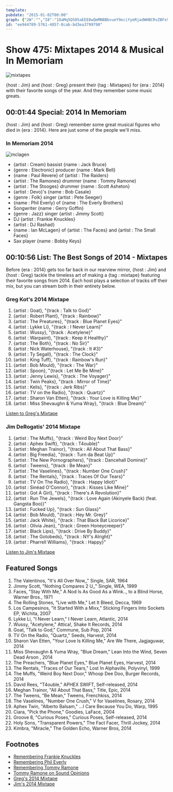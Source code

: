 ```yaml
---
template: 
pubdate: "2015-01-02T00:00"
graph: {"2W":"","I8":"1OaMq5QS05aEEE8wQmMNBBbvueY9ociYyeRjadWHBCRvZBFx9HBGURIWmINy1jW6iPpnBJ74PQYEt0RmBKwIIK5izWSAZxHsCn4RQbTxzSAZxHNQRu5VfoztJFDELVRE9J2LriEtYrcg2LriEF4q4jBMflPa69ovmvHG3nRQHAnRQHAyGX7lLv1hgRYCK55fLoCBF9EM0DiTXlMmxIDz9qrpEHjBsK9zNyKoa3NLRCMYbCx1S2QaqonAYBBEZiBNAGObBIoV2UIt988wDFOhy0lzJHeEiuzeuncZKTbrYUkHFc2BqjxigGaZ0OFeVAVh7udKtWazAJ8foJ4BHxYpaBZZ9qvOWW"}
id: "ee944789-5761-4857-8cab-bd3ea3799790"
---
```






# Show 475: Mixtapes 2014 & Musical In Memoriam

![mixtapes](https://static.soundopinions.org/images/2015/mixtapes_web.jpg)

{host : Jim} and {host : Greg} present their {tag : Mixtapes} for {era : 2014} with their favorite songs of the year. And they remember some music greats.



## 00:01:44 Special: 2014 In Memoriam

{host : Jim} and {host : Greg} remember some great musical figures who died in {era : 2014}. Here are just some of the people we'll miss.


### In Memoriam 2014

![mclagen](https://static.soundopinions.org/assets/475/2W0.jpg)

- {artist : Cream} bassist {name : Jack Bruce}
- {genre : Electronic} producer {name : Mark Bell}
- {name : Paul Revere} of {artist : The Raiders}
- {artist : The Ramones} drummer {name : Tommy Ramone}
- {artist : The Stooges} drummer {name : Scott Asheton}
- {artist : Devo}'s {name : Bob Casale}
- {genre : Folk} singer {artist : Pete Seeger}
- {name : Phil Everly} of {name : The Everly Brothers}
- Songwriter {name : Gerry Goffin}
- {genre : Jazz} singer {artist : Jimmy Scott}
- DJ {artist : Frankie Knuckles}
- {artist : DJ Rashad}
- {name : Ian McLagen} of {artist : The Faces} and {artist : The Small Faces}
- Sax player {name : Bobby Keys}



## 00:10:56 List: The Best Songs of 2014 - Mixtapes

Before {era : 2014} gets too far back in our rearview mirror, {host : Jim} and {host : Greg} tackle the timeless art of making a {tag : mixtape} featuring their favorite songs from 2014. Each host plays a selection of tracks off their mix, but you can stream both in their entirety below.


### Greg Kot's 2014 Mixtape

1. {artist : Goat}, "{track : Talk to God}"
2. {artist : Robert Plant}, "{track : Rainbow}"
3. {artist : The Preatures}, "{track : Blue Planet Eyes}"
4. {artist : Lykke Li}, "{track : I Never Learn}"
5. {artist : Wussy}, "{track : Acetylene}"
6. {artist : Warpaint}, "{track : Keep it Healthy}"
7. {artist : The Both}, "{track : No Sir}"
8. {artist : Nick Waterhouse}, "{track : It #3}"
9. {artist : Ty Segall}, "{track : The Clock}"
10. {artist : King Tuff}, "{track : Rainbow's Run}"
11. {artist : Bob Mould}, "{track : The War}"
12. {artist : Spoon}, "{track : Let Me Be Mine}"
13. {artist : Jenny Lewis}, "{track : The Voyager}"
14. {artist : Twin Peaks}, "{track : Mirror of Time}"
15. {artist : Kelis}, "{track : Jerk Ribs}"
16. {artist : TV on the Radio}, "{track : Quartz}"
17. {artist : Sharon Van Etten}, "{track : Your Love is Killing Me}"
18. {artist : Miss Shevaughn & Yuma Wray}, "{track : Blue Dream}"

[Listen to Greg's Mixtape](https://soundcloud.com/soundopinions/gregs-mixtape-for-2014)


### Jim DeRogatis' 2014 Mixtape

1. {artist : The Muffs}, "{track : Weird Boy Next Door}"
2. {artist : Aphex Swift}, "{track : T4ouble}"
3. {artist : Meghan Trainor}, "{track : All About That Bass}"
4. {artist : Big Freedia}, "{track : Turn da Beat Up}"
5. {artist : The New Pornographers}, "{track : Dancehall Domine}"
6. {artist : Tweens}, "{track : Be Mean}"
7. {artist : The Vaselines}, "{track : Number One Crush}"
8. {artist : The Rentals}, "{track : Traces Of Our Tears}"
9. {artist : TV On The Radio}, "{track : Happy Idiot}"
10. {artist : Sinéad O'Connor}, "{track : Kisses Like Mine}"
11. {artist : Got A Girl}, "{track : There's A Revolution}"
12. {artist : Run The Jewels}, "{track : Love Again (Akinyele Back) (feat. Gangsta Boo)}"
13. {artist : Fucked Up}, "{track : Sun Glass}"
14. {artist : Bob Mould}, "{track : Hey Mr. Grey}"
15. {artist : Jack White}, "{track : That Black Bat Licorice}"
16. {artist : Olivia Jean}, "{track : Green Honeycreeper}"
17. {artist : Black Lips}, "{track : Drive By Buddy}"
18. {artist : The Gotobeds}, "{track : NY's Alright}"
19. {artist : Pharrell Williams}, "{track : Happy}"

[Listen to Jim's Mixtape](https://soundcloud.com/soundopinions/jims-mixtape-for-2014)



## Featured Songs

1. The Valentinos, "It's All Over Now,," Single, SAR, 1964
2. Jimmy Scott, "Nothing Compares 2 U,," Single, WEA, 1999
3. Faces, "Stay With Me," A Nod Is As Good As a Wink.., to a Blind Horse, Warner Bros., 1971
4. The Rolling Stones, "Live with Me," Let It Bleed, Decca, 1969
5. Los Campesinos, "It Started With a Mixx," Sticking Fingers Into Sockets EP, Wichita, 2007
6. Lykke Li, "I Never Learn," I Never Learn, Atlantic, 2014
7. Wussy, "Acetylene," Attica!, Shake It Records, 2014
8. Goat, "Talk to God," Commune, Sub Pop, 2014
9. TV On the Radio, "Quartz," Seeds, Harvest, 2014
10. Sharon Van Etten, "Your Love Is Killing Me," Are We There, Jagjaguwar, 2014
11. Miss Shevaughn & Yuma Wray, "Blue Dream," Lean Into the Wind, Seven Dead Arson , 2014
12. The Preachers, "Blue Planet Eyes," Blue Planet Eyes, Harvest, 2014
13. The Rentals, "Traces of Our Tears," Lost In Alphaville, Polyvinyl, 1999
14. The Muffs, "Weird Boy Next Door," Whoop Dee Doo, Burger Records, 2014
15. David Rees, "T4ouble," APHEX SWIFT, Self-released, 2014
16. Meghan Trainor, "All About That Bass," Title, Epic, 2014
17. The Tweens, "Be Mean," Tweens, Frenchkiss, 2014
18. The Vaselines, "Number One Crush," V for Vaselines, Rosary, 2014
19. Aphex Twin, "Alberto Balsam," ...I Care Because You Do, Warp, 1995
20. Ciara, "Pick the Phone," Goodies, LaFace, 2004
21. Groove 8, "Curious Poses," Curious Poses, Self-released, 2014
22. Holy Sons, "Transparent Powers," The Fact Facer, Thrill Jockey, 2014
23. Kimbra, "Miracle," The Golden Echo, Warner Bros, 2014



## Footnotes

- [Remembering Frankie Knuckles](http://articles.chicagotribune.com/2014-04-01/entertainment/chi-frankie-knuckles-obit-20140331_1_frankie-knuckles-frederick-dunson-house-music)
- [Remembering Phil Everly](http://articles.chicagotribune.com/2014-01-04/entertainment/chi-phil-everly-farewell-20140104_1_phil-everlys-beatles)
- [Remembering Tommy Ramone](http://articles.chicagotribune.com/2014-07-12/entertainment/chi-tommy-ramone-obit-20140712_1_the-ramones-rock-band-new-york-dolls/2)
- [Tommy Ramone on Sound Opinions](http://www.soundopinions.org/show/453)
- [Greg's 2014 Mixtape](https://soundcloud.com/soundopinions/gregs-mixtape-for-2014)
- [Jim's 2014 Mixtape](https://soundcloud.com/soundopinions/jims-mixtape-for-2014)